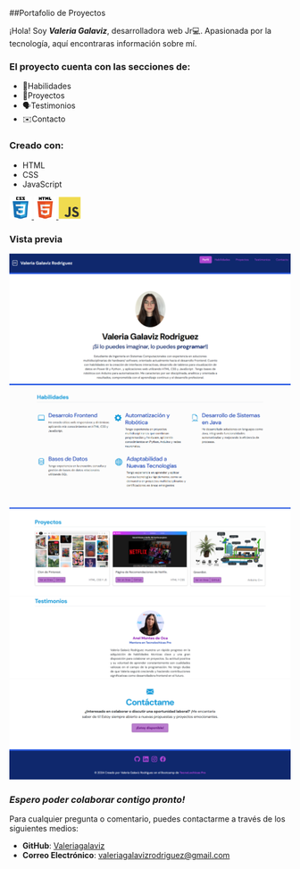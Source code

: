 ##Portafolio de Proyectos

¡Hola! Soy ***Valeria Galaviz***, desarrolladora web Jr💻. Apasionada por la tecnología, aquí encontraras información sobre mí.

### El proyecto cuenta con las secciones de:

- 💪Habilidades
- 📁Proyectos
- 🗣️Testimonios
- ✉️Contacto

### Creado con:
- HTML
- CSS
- JavaScript

<a href="https://www.w3schools.com/css/" target="_blank"> <img src="https://raw.githubusercontent.com/devicons/devicon/master/icons/css3/css3-original-wordmark.svg" alt="css3" width="40" height="40"/> </a>
<a href="https://www.w3.org/html/" target="_blank"> <img src="https://raw.githubusercontent.com/devicons/devicon/master/icons/html5/html5-original-wordmark.svg" alt="html5" width="40" height="40"/> </a>
<a href="https://developer.mozilla.org/en-US/docs/Web/JavaScript" target="_blank"> <img src="https://raw.githubusercontent.com/devicons/devicon/master/icons/javascript/javascript-original.svg" alt="javascript" width="40" height="40"/> </a>

### Vista previa
![Proyecto](assets/Portafolio1.png)
![Proyecto](assets/Portafolio2.png)
![Proyecto](assets/Portafolio3.png)
![Proyecto](assets/Portafolio4.png)
![Proyecto](assets/Portafolio5.png)

### *Espero poder colaborar contigo pronto!*

Para cualquier pregunta o comentario, puedes contactarme a través de los siguientes medios: 
- **GitHub**: [Valeriagalaviz](https://github.com/Valeriagalaviz) 
- **Correo Electrónico**: [valeriagalavizrodriguez@gmail.com](valeriagalavizrodriguez@gmail.com)